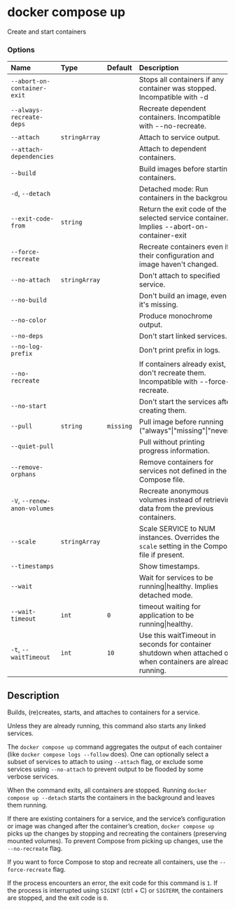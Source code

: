 # docker compose up

<!---MARKER_GEN_START-->
Create and start containers

### Options

| Name                         | Type          | Default   | Description                                                                                                  |
|:-----------------------------|:--------------|:----------|:-------------------------------------------------------------------------------------------------------------|
| `--abort-on-container-exit`  |               |           | Stops all containers if any container was stopped. Incompatible with -d                                      |
| `--always-recreate-deps`     |               |           | Recreate dependent containers. Incompatible with --no-recreate.                                              |
| `--attach`                   | `stringArray` |           | Attach to service output.                                                                                    |
| `--attach-dependencies`      |               |           | Attach to dependent containers.                                                                              |
| `--build`                    |               |           | Build images before starting containers.                                                                     |
| `-d`, `--detach`             |               |           | Detached mode: Run containers in the background                                                              |
| `--exit-code-from`           | `string`      |           | Return the exit code of the selected service container. Implies --abort-on-container-exit                    |
| `--force-recreate`           |               |           | Recreate containers even if their configuration and image haven't changed.                                   |
| `--no-attach`                | `stringArray` |           | Don't attach to specified service.                                                                           |
| `--no-build`                 |               |           | Don't build an image, even if it's missing.                                                                  |
| `--no-color`                 |               |           | Produce monochrome output.                                                                                   |
| `--no-deps`                  |               |           | Don't start linked services.                                                                                 |
| `--no-log-prefix`            |               |           | Don't print prefix in logs.                                                                                  |
| `--no-recreate`              |               |           | If containers already exist, don't recreate them. Incompatible with --force-recreate.                        |
| `--no-start`                 |               |           | Don't start the services after creating them.                                                                |
| `--pull`                     | `string`      | `missing` | Pull image before running ("always"\|"missing"\|"never")                                                     |
| `--quiet-pull`               |               |           | Pull without printing progress information.                                                                  |
| `--remove-orphans`           |               |           | Remove containers for services not defined in the Compose file.                                              |
| `-V`, `--renew-anon-volumes` |               |           | Recreate anonymous volumes instead of retrieving data from the previous containers.                          |
| `--scale`                    | `stringArray` |           | Scale SERVICE to NUM instances. Overrides the `scale` setting in the Compose file if present.                |
| `--timestamps`               |               |           | Show timestamps.                                                                                             |
| `--wait`                     |               |           | Wait for services to be running\|healthy. Implies detached mode.                                             |
| `--wait-timeout`             | `int`         | `0`       | timeout waiting for application to be running\|healthy.                                                      |
| `-t`, `--waitTimeout`        | `int`         | `10`      | Use this waitTimeout in seconds for container shutdown when attached or when containers are already running. |


<!---MARKER_GEN_END-->

## Description

Builds, (re)creates, starts, and attaches to containers for a service.

Unless they are already running, this command also starts any linked services.

The `docker compose up` command aggregates the output of each container (like `docker compose logs --follow` does).
One can optionally select a subset of services to attach to using `--attach` flag, or exclude some services using 
`--no-attach` to prevent output to be flooded by some verbose services. 

When the command exits, all containers are stopped. Running `docker compose up --detach` starts the containers in the
background and leaves them running.

If there are existing containers for a service, and the service’s configuration or image was changed after the
container’s creation, `docker compose up` picks up the changes by stopping and recreating the containers
(preserving mounted volumes). To prevent Compose from picking up changes, use the `--no-recreate` flag.

If you want to force Compose to stop and recreate all containers, use the `--force-recreate` flag.

If the process encounters an error, the exit code for this command is `1`.
If the process is interrupted using `SIGINT` (ctrl + C) or `SIGTERM`, the containers are stopped, and the exit code is `0`.
